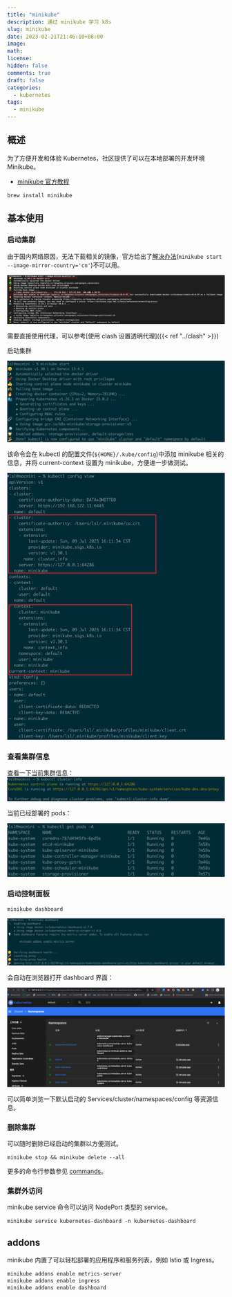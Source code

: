 ```yaml
---
title: "minikube"
description: 通过 minikube 学习 k8s
slug: minikube
date: 2023-02-21T21:46:10+08:00
image:
math:
license:
hidden: false
comments: true
draft: false
categories:
  - kubernetes
tags:
  - minikube
---
```


## 概述

为了方便开发和体验 Kubernetes，社区提供了可以在本地部署的开发环境 Minikube。

- [minikube 官方教程](https://minikube.sigs.k8s.io/docs/start/)

```shell
brew install minikube
```

## 基本使用

### 启动集群

由于国内网络原因，无法下载相关的镜像，官方给出了[解决办法](https://minikube.sigs.k8s.io/docs/faq/#i-am-in-china-and-i-encounter-errors-when-trying-to-start-minikube-what-should-i-do)(`minikube start --image-mirror-country='cn'`)不可以用。

![cn image failed](images/cn-failed.png)

需要直接使用代理，可以参考[使用 clash 设置透明代理]({{< ref "../clash" >}})

启动集群

![minikube start](images/start.png)

该命令会在 kubectl 的配置文件(`${HOME}/.kube/config`)中添加 minikube 相关的信息，并将 current-context 设置为 minikube，方便进一步做测试。

![change kubeconfig](images/change-kubeconfig.png)

### 查看集群信息

查看一下当前集群信息：
![cluster info](images/cluster-info.png)

当前已经部署的 pods：

![get pods](images/get-pods.png)

### 启动控制面板

```shell
minikube dashboard
```

![start dashboard](images/start-dashboard.png)

会自动在浏览器打开 dashboard 界面：

![dashboard](images/dashboard.png)

可以简单浏览一下默认启动的 Services/cluster/namespaces/config 等资源信息。

### 删除集群

可以随时删除已经启动的集群以方便测试。

```shell
minikube stop && minikube delete --all
```

更多的命令行参数参见 [commands](https://minikube.sigs.k8s.io/docs/commands/)。

### 集群外访问

minikube service 命令可以访问 NodePort 类型的 service。

```shell
minikube service kubernetes-dashboard -n kubernetes-dashboard
```

## addons

minikube 内置了可以轻松部署的应用程序和服务列表，例如 Istio 或 Ingress。

```shell
minikube addons enable metrics-server
minikube addons enable ingress
minikube addons enable dashboard
```
